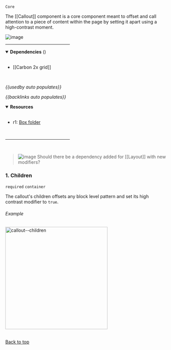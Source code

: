 `Core` <!-- category start --><!-- category end -->

The [[Callout]] component is a core component meant to offset and call attention
to a piece of content within the page by setting it apart using a high-contrast
moment.

![image](https://user-images.githubusercontent.com/3793636/134919858-2bedbb38-9600-4a47-8b37-b4f161ee1315.png)

<hr width="40%" />

<!-- toc start open="true" depthStart="3" depthEnd="5" --><!-- toc end -->

<details open="true">
  <summary><strong>Dependencies</strong> (<!-- dependencyCount start --><!-- dependencyCount end -->)</summary><br />

- [[Carbon 2x grid]]

<br />
</details>

<!-- usedby start open="true" -->

_{{usedby auto populates}}_

<!-- usedby end -->

<!-- backlinks start open="true" -->

_{{backlinks auto populates}}_

<!-- backlinks end -->

<a name="resources"></a>

<details open="true">
  <summary><strong>Resources</strong></summary><br />

- r1: [Box folder](https://ibm.ent.box.com/folder/110530875791)

<br />
</details>

<hr width="40%" />

<br />

> ![image](https://user-images.githubusercontent.com/3793636/117874180-493bdb80-b266-11eb-8945-dde0d95431d6.png)
> Should there be a dependency added for [[Layout]] with new modifiers?

### 1. Children

`required` `container`

The callout's children offsets any block level pattern and set its high contrast
modifier to `true`.

###### Example

<img src="https://user-images.githubusercontent.com/3793636/134932083-23e1865f-9bee-4c9a-96fc-82c9eb9d64f4.gif" alt="callout--children" width="320px" />

<br />[Back to top](#wiki-wrapper)<br /><br /><br />

